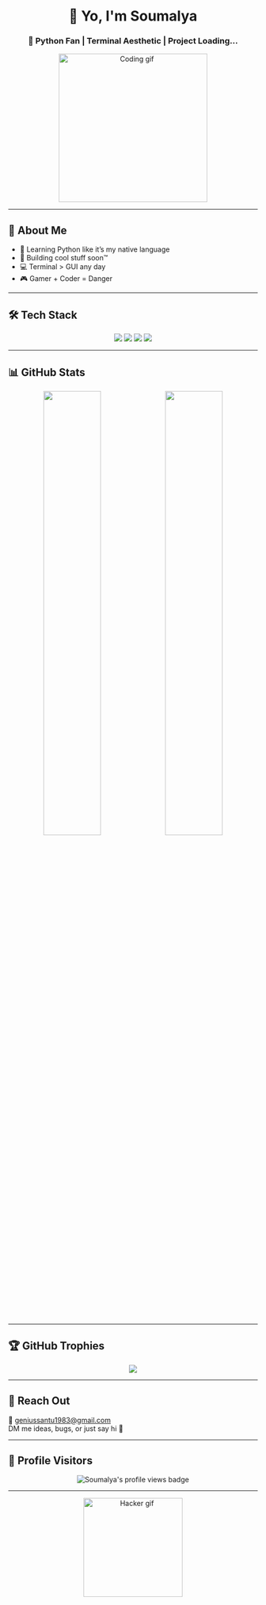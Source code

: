 <h1 align="center">🌌 Yo, I'm Soumalya</h1>
<h3 align="center">🐍 Python Fan | Terminal Aesthetic | Project Loading...</h3>

<p align="center">
  <img src="https://media.tenor.com/rzA_NJ6fFkcAAAAC/code-coding.gif" width="300" alt="Coding gif">
</p>

---

## 🚀 About Me

- 🧠 Learning Python like it’s my native language
- 🧩 Building cool stuff soon™
- 💻 Terminal > GUI any day
- 🎮 Gamer + Coder = Danger

---

## 🛠️ Tech Stack

<p align="center">
  <img src="https://img.shields.io/badge/Python-3776AB?style=for-the-badge&logo=python&logoColor=white" />
  <img src="https://img.shields.io/badge/HTML5-E34F26?style=for-the-badge&logo=html5&logoColor=white" />
  <img src="https://img.shields.io/badge/CSS-%23f43059?style=for-the-badge&logo=csswizardry&logoColor=white" />
  <img src="https://img.shields.io/badge/JavaScript-F7DF1E?style=for-the-badge&logo=javascript&logoColor=black" />
</p>

---

## 📊 GitHub Stats

<p align="center">
  <img src="https://github-readme-stats.vercel.app/api?username=pro-grammer-sd&show_icons=true&theme=radical" width="48%" />
  <img src="https://github-readme-stats.vercel.app/api/top-langs/?username=pro-grammer-sd&layout=compact&theme=radical" width="48%" />
</p>

---

## 🏆 GitHub Trophies

<p align="center">
  <img src="https://github-profile-trophy.vercel.app/?username=pro-grammer-sd&theme=gruvbox&margin-w=10&no-frame=true" />
</p>

---

## 💌 Reach Out

📧 geniussantu1983@gmail.com  
DM me ideas, bugs, or just say hi 👋

---

## 👀 Profile Visitors

<p align="center">
  <img src="https://komarev.com/ghpvc/?username=pro-grammer-sd&label=🚀+Universe+Visits&style=for-the-badge&color=ff69b4" alt="Soumalya's profile views badge"/>
</p>

---

<p align="center">
  <img src="https://media.tenor.com/oR2X1xIjYy4AAAAC/hacking.gif" width="200" alt="Hacker gif">
</p>
